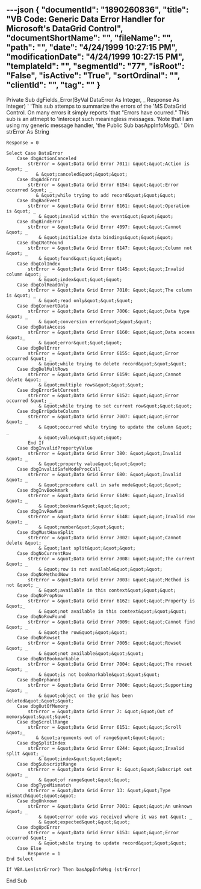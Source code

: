 ---json
{
  "documentId": "1890260836",
  "title": "VB Code: Generic Data Error Handler for Microsoft's DataGrid Control",
  "documentShortName": "",
  "fileName": "",
  "path": "",
  "date": "4/24/1999 10:27:15 PM",
  "modificationDate": "4/24/1999 10:27:15 PM",
  "templateId": "",
  "segmentId": "77",
  "isRoot": "False",
  "isActive": "True",
  "sortOrdinal": "",
  "clientId": "",
  "tag": ""
}
---

Private Sub dgFields_Error(ByVal DataError As Integer, _
    Response As Integer)
   '
   'This sub attemps to summarize the errors of the
   'MS DataGrid Control. On many errors it simply reports
   'that &quot;Errors have ocurred.&quot; This sub is an attmept to
   'intercept such meaningless messages.
   'Note that I am using my generic message handler,
   'the Public Sub basAppInfoMsg().
   '
    Dim strError As String
    
    Response = 0

    Select Case DataError
        Case dbgActionCanceled
            strError = &quot;Data Grid Error 7011: &quot;&quot;Action is &quot; _
               & &quot;canceled&quot;&quot;&quot;
        Case dbgAddError
            strError = &quot;Data Grid Error 6154: &quot;&quot;Error occurred &quot; _
               & &quot;while trying to add record&quot;&quot;&quot;
        Case dbgBadEvent
            strError = &quot;Data Grid Error 6161: &quot;&quot;Operation is &quot; _
                & &quot;invalid within the event&quot;&quot;&quot;
        Case dbgBindError
            strError = &quot;Data Grid Error 4097: &quot;&quot;Cannot &quot; _
                & &quot;initialize data bindings&quot;&quot;&quot;
        Case dbgCNotFound
            strError = &quot;Data Grid Error 6147: &quot;&quot;Column not &quot; _
                & &quot;found&quot;&quot;&quot;
        Case dbgColIndex
            strError = &quot;Data Grid Error 6145: &quot;&quot;Invalid column &quot; _
                & &quot;index&quot;&quot;&quot;
        Case dbgColReadOnly
            strError = &quot;Data Grid Error 7010: &quot;&quot;The column is &quot; _
                & &quot;read only&quot;&quot;&quot;
        Case dbgConvertData
            strError = &quot;Data Grid Error 7006: &quot;&quot;Data type &quot; _
                & &quot;conversion error&quot;&quot;&quot;
        Case dbgDataAccess
            strError = &quot;Data Grid Error 6160: &quot;&quot;Data access &quot;_
                & &quot;error&quot;&quot;&quot;
        Case dbgDelError
            strError = &quot;Data Grid Error 6155: &quot;&quot;Error occurred &quot; _
                & &quot;while trying to delete record&quot;&quot;&quot;
        Case dbgDelMultRows
            strError = &quot;Data Grid Error 6159: &quot;&quot;Cannot delete &quot; _
                & &quot;multiple rows&quot;&quot;&quot;
        Case dbgErrorSetCurrent
            strError = &quot;Data Grid Error 6152: &quot;&quot;Error occurred &quot; _
                & &quot;while trying to set current row&quot;&quot;&quot;
        Case dbgErrUpdateColumn
            strError = &quot;Data Grid Error 7007: &quot;&quot;Error &quot; _
                & &quot;occurred while trying to update the column &quot; _
                & &quot;value&quot;&quot;&quot;
            End If
        Case dbgInvalidPropertyValue
            strError = &quot;Data Grid Error 380: &quot;&quot;Invalid &quot; _
                & &quot;property value&quot;&quot;&quot;
        Case dbgInvalidSafeModeProcCall
            strError = &quot;Data Grid Error 680: &quot;&quot;Invalid &quot; _ 
                & &quot;procedure call in safe mode&quot;&quot;&quot;
        Case dbgInvBookmark
            strError = &quot;Data Grid Error 6149: &quot;&quot;Invalid &quot; _
                & &quot;bookmark&quot;&quot;&quot;
        Case dbgInvRowNum
            strError = &quot;Data Grid Error 6148: &quot;&quot;Invalid row &quot; _
                & &quot;number&quot;&quot;&quot;
        Case dbgMustHaveSplit
            strError = &quot;Data Grid Error 7002: &quot;&quot;Cannot delete &quot; _
                & &quot;last split&quot;&quot;&quot;
        Case dbgNoCurrentRow
            strError = &quot;Data Grid Error 7008: &quot;&quot;The current &quot; _
                & &quot;row is not available&quot;&quot;&quot;
        Case dbgNoMethodNow
            strError = &quot;Data Grid Error 7003: &quot;&quot;Method is not &quot; _
                & &quot;available in this context&quot;&quot;&quot;
        Case dbgNoPropNow
            strError = &quot;Data Grid Error 6162: &quot;&quot;Property is &quot;_
                & &quot;not available in this context&quot;&quot;&quot;
        Case dbgNoRowFound
            strError = &quot;Data Grid Error 7009: &quot;&quot;Cannot find &quot; _
                & &quot;the row&quot;&quot;&quot;
        Case dbgNoRowset
            strError = &quot;Data Grid Error 7005: &quot;&quot;Rowset &quot; _
                & &quot;not available&quot;&quot;&quot;
        Case dbgNotBookmarkable
            strError = &quot;Data Grid Error 7004: &quot;&quot;The rowset &quot; _
                & &quot;is not bookmarkable&quot;&quot;&quot;
        Case dbgOrphaned
            strError = &quot;Data Grid Error 7000: &quot;&quot;Supporting &quot; _
                & &quot;object on the grid has been deleted&quot;&quot;&quot;
        Case dbgOutOfMemory
            strError = &quot;Data Grid Error 7: &quot;&quot;Out of memory&quot;&quot;&quot;
        Case dbgScrollRange
            strError = &quot;Data Grid Error 6151: &quot;&quot;Scroll &quot;_
               & &quot;arguments out of range&quot;&quot;&quot;
        Case dbgSplitIndex
            strError = &quot;Data Grid Error 6244: &quot;&quot;Invalid split &quot; _
                & &quot;index&quot;&quot;&quot;
        Case dbgSubscriptRange
            strError = &quot;Data Grid Error 9: &quot;&quot;Subscript out &quot; _
                & &quot;of range&quot;&quot;&quot;
        Case dbgTypeMismatch
            strError = &quot;Data Grid Error 13: &quot;&quot;Type mismatch&quot;&quot;&quot;
        Case dbgUnknown
            strError = &quot;Data Grid Error 7001: &quot;&quot;An unknown &quot; _
                & &quot;error code was received where it was not &quot; _
                & &quot;expected&quot;&quot;&quot;
        Case dbgUpdError
            strError = &quot;Data Grid Error 6153: &quot;&quot;Error occurred &quot; _
                & &quot;while trying to update record&quot;&quot;&quot;
        Case Else
            Response = 1
    End Select
    
    If VBA.Len(strError) Then basAppInfoMsg (strError)
    
End Sub
